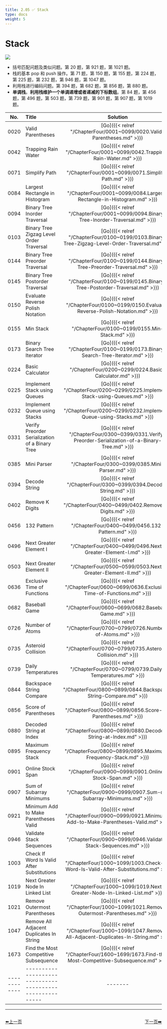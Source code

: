 ```yaml
---
title: 2.05 ✅ Stack
type: docs
weight: 5
---
```


# Stack

![](https://img.halfrost.com/Leetcode/Stack.png)

- 括号匹配问题及类似问题。第 20 题，第 921 题，第 1021 题。
- 栈的基本 pop 和 push 操作。第 71 题，第 150 题，第 155 题，第 224 题，第 225 题，第 232 题，第 946 题，第 1047 题。
- 利用栈进行编码问题。第 394 题，第 682 题，第 856 题，第 880 题。
- **单调栈**。**利用栈维护一个单调递增或者递减的下标数组**。第 84 题，第 456 题，第 496 题，第 503 题，第 739 题，第 901 题，第 907 题，第 1019 题。



| No.      | Title | Solution | Difficulty | TimeComplexity | SpaceComplexity |Favorite| Acceptance |
|:--------:|:------- | :--------: | :----------: | :----: | :-----: | :-----: |:-----: |
|0020|Valid Parentheses|[Go]({{< relref "/ChapterFour/0001~0099/0020.Valid-Parentheses.md" >}})|Easy| O(log n)| O(1)||39.8%|
|0042|Trapping Rain Water|[Go]({{< relref "/ChapterFour/0001~0099/0042.Trapping-Rain-Water.md" >}})|Hard| O(n)| O(1)|❤️|51.0%|
|0071|Simplify Path|[Go]({{< relref "/ChapterFour/0001~0099/0071.Simplify-Path.md" >}})|Medium| O(n)| O(n)|❤️|34.6%|
|0084|Largest Rectangle in Histogram|[Go]({{< relref "/ChapterFour/0001~0099/0084.Largest-Rectangle-in-Histogram.md" >}})|Hard| O(n)| O(n)|❤️|37.0%|
|0094|Binary Tree Inorder Traversal|[Go]({{< relref "/ChapterFour/0001~0099/0094.Binary-Tree-Inorder-Traversal.md" >}})|Medium| O(n)| O(1)||65.7%|
|0103|Binary Tree Zigzag Level Order Traversal|[Go]({{< relref "/ChapterFour/0100~0199/0103.Binary-Tree-Zigzag-Level-Order-Traversal.md" >}})|Medium| O(n)| O(n)||50.0%|
|0144|Binary Tree Preorder Traversal|[Go]({{< relref "/ChapterFour/0100~0199/0144.Binary-Tree-Preorder-Traversal.md" >}})|Medium| O(n)| O(1)||57.4%|
|0145|Binary Tree Postorder Traversal|[Go]({{< relref "/ChapterFour/0100~0199/0145.Binary-Tree-Postorder-Traversal.md" >}})|Medium| O(n)| O(1)||57.4%|
|0150|Evaluate Reverse Polish Notation|[Go]({{< relref "/ChapterFour/0100~0199/0150.Evaluate-Reverse-Polish-Notation.md" >}})|Medium| O(n)| O(1)||37.8%|
|0155|Min Stack|[Go]({{< relref "/ChapterFour/0100~0199/0155.Min-Stack.md" >}})|Easy| O(n)| O(n)||46.3%|
|0173|Binary Search Tree Iterator|[Go]({{< relref "/ChapterFour/0100~0199/0173.Binary-Search-Tree-Iterator.md" >}})|Medium| O(n)| O(1)||60.0%|
|0224|Basic Calculator|[Go]({{< relref "/ChapterFour/0200~0299/0224.Basic-Calculator.md" >}})|Hard| O(n)| O(n)||38.1%|
|0225|Implement Stack using Queues|[Go]({{< relref "/ChapterFour/0200~0299/0225.Implement-Stack-using-Queues.md" >}})|Easy| O(n)| O(n)||47.2%|
|0232|Implement Queue using Stacks|[Go]({{< relref "/ChapterFour/0200~0299/0232.Implement-Queue-using-Stacks.md" >}})|Easy| O(n)| O(n)||52.0%|
|0331|Verify Preorder Serialization of a Binary Tree|[Go]({{< relref "/ChapterFour/0300~0399/0331.Verify-Preorder-Serialization-of-a-Binary-Tree.md" >}})|Medium| O(n)| O(1)||41.0%|
|0385|Mini Parser|[Go]({{< relref "/ChapterFour/0300~0399/0385.Mini-Parser.md" >}})|Medium||||34.5%|
|0394|Decode String|[Go]({{< relref "/ChapterFour/0300~0399/0394.Decode-String.md" >}})|Medium| O(n)| O(n)||52.6%|
|0402|Remove K Digits|[Go]({{< relref "/ChapterFour/0400~0499/0402.Remove-K-Digits.md" >}})|Medium| O(n)| O(1)||28.6%|
|0456|132 Pattern|[Go]({{< relref "/ChapterFour/0400~0499/0456.132-Pattern.md" >}})|Medium| O(n)| O(n)||30.6%|
|0496|Next Greater Element I|[Go]({{< relref "/ChapterFour/0400~0499/0496.Next-Greater-Element-I.md" >}})|Easy| O(n)| O(n)||65.4%|
|0503|Next Greater Element II|[Go]({{< relref "/ChapterFour/0500~0599/0503.Next-Greater-Element-II.md" >}})|Medium| O(n)| O(n)||58.4%|
|0636|Exclusive Time of Functions|[Go]({{< relref "/ChapterFour/0600~0699/0636.Exclusive-Time-of-Functions.md" >}})|Medium| O(n)| O(n)||54.3%|
|0682|Baseball Game|[Go]({{< relref "/ChapterFour/0600~0699/0682.Baseball-Game.md" >}})|Easy| O(n)| O(n)||66.7%|
|0726|Number of Atoms|[Go]({{< relref "/ChapterFour/0700~0799/0726.Number-of-Atoms.md" >}})|Hard| O(n)| O(n) |❤️|51.1%|
|0735|Asteroid Collision|[Go]({{< relref "/ChapterFour/0700~0799/0735.Asteroid-Collision.md" >}})|Medium| O(n)| O(n) ||43.2%|
|0739|Daily Temperatures|[Go]({{< relref "/ChapterFour/0700~0799/0739.Daily-Temperatures.md" >}})|Medium| O(n)| O(n) ||64.5%|
|0844|Backspace String Compare|[Go]({{< relref "/ChapterFour/0800~0899/0844.Backspace-String-Compare.md" >}})|Easy| O(n)| O(n) ||46.9%|
|0856|Score of Parentheses|[Go]({{< relref "/ChapterFour/0800~0899/0856.Score-of-Parentheses.md" >}})|Medium| O(n)| O(n)||62.4%|
|0880|Decoded String at Index|[Go]({{< relref "/ChapterFour/0800~0899/0880.Decoded-String-at-Index.md" >}})|Medium| O(n)| O(n)||28.3%|
|0895|Maximum Frequency Stack|[Go]({{< relref "/ChapterFour/0800~0899/0895.Maximum-Frequency-Stack.md" >}})|Hard| O(n)| O(n)  ||62.3%|
|0901|Online Stock Span|[Go]({{< relref "/ChapterFour/0900~0999/0901.Online-Stock-Span.md" >}})|Medium| O(n)| O(n)  ||61.3%|
|0907|Sum of Subarray Minimums|[Go]({{< relref "/ChapterFour/0900~0999/0907.Sum-of-Subarray-Minimums.md" >}})|Medium| O(n)| O(n)|❤️|33.1%|
|0921|Minimum Add to Make Parentheses Valid|[Go]({{< relref "/ChapterFour/0900~0999/0921.Minimum-Add-to-Make-Parentheses-Valid.md" >}})|Medium| O(n)| O(n)||74.8%|
|0946|Validate Stack Sequences|[Go]({{< relref "/ChapterFour/0900~0999/0946.Validate-Stack-Sequences.md" >}})|Medium| O(n)| O(n)||63.6%|
|1003|Check If Word Is Valid After Substitutions|[Go]({{< relref "/ChapterFour/1000~1099/1003.Check-If-Word-Is-Valid-After-Substitutions.md" >}})|Medium| O(n)| O(1)||56.3%|
|1019|Next Greater Node In Linked List|[Go]({{< relref "/ChapterFour/1000~1099/1019.Next-Greater-Node-In-Linked-List.md" >}})|Medium| O(n)| O(1)||58.2%|
|1021|Remove Outermost Parentheses|[Go]({{< relref "/ChapterFour/1000~1099/1021.Remove-Outermost-Parentheses.md" >}})|Easy| O(n)| O(1)||78.9%|
|1047|Remove All Adjacent Duplicates In String|[Go]({{< relref "/ChapterFour/1000~1099/1047.Remove-All-Adjacent-Duplicates-In-String.md" >}})|Easy| O(n)| O(1)||70.6%|
|1673|Find the Most Competitive Subsequence|[Go]({{< relref "/ChapterFour/1600~1699/1673.Find-the-Most-Competitive-Subsequence.md" >}})|Medium||||45.2%|
|------------|-------------------------------------------------------|-------| ----------------| ---------------|-------------|-------------|-------------|


----------------------------------------------
<div style="display: flex;justify-content: space-between;align-items: center;">
<p><a href="https://books.halfrost.com/leetcode/ChapterTwo/Linked_List/">⬅️上一页</a></p>
<p><a href="https://books.halfrost.com/leetcode/ChapterTwo/Tree/">下一页➡️</a></p>
</div>
